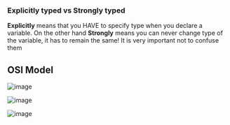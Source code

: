 ### Explicitly typed vs Strongly typed

**Explicitly** means that you HAVE to specify type when you declare a variable. On the other hand **Strongly** means you can never change type of the variable, it has to remain the same! It is very important
not to confuse them

## OSI Model 

![image](https://user-images.githubusercontent.com/39916816/127328975-69a3626f-6105-4744-9e19-062a6fb3a9b3.png)

![image](https://user-images.githubusercontent.com/39916816/127329367-b7335cfe-e79e-46f1-a64b-bfab640f7593.png)

![image](https://user-images.githubusercontent.com/39916816/127329627-eb155693-a496-45e4-ab5f-3f3458968da1.png)

